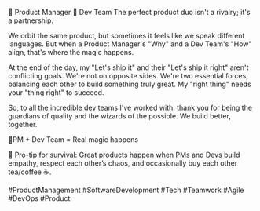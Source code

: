 💫 Product Manager 🤝 Dev Team
The perfect product duo isn't a rivalry; it's a partnership. 

We orbit the same product, but sometimes it feels like we speak different languages. But when a Product Manager's "Why" and a Dev Team's "How" align, that's where the magic happens.

At the end of the day, my "Let's ship it" and their "Let's ship it right" aren't conflicting goals. We're not on opposite sides. We're two essential forces, balancing each other to build something truly great. My "right thing" needs your "thing right" to succeed.

So, to all the incredible dev teams I've worked with: thank you for being the guardians of quality and the wizards of the possible. We build better, together.

🤝PM + Dev Team = Real magic happens

🌟 Pro-tip for survival: Great products happen when PMs and Devs build empathy, respect each other’s chaos, and occasionally buy each other tea/coffee ☕.

#ProductManagement #SoftwareDevelopment #Tech #Teamwork #Agile #DevOps #Product
